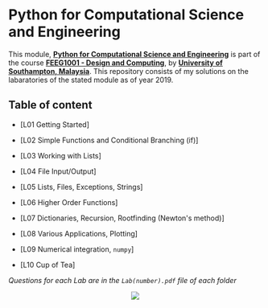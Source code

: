 # Python for Computational Science and Engineering

This module, **[Python for Computational Science and Engineering](http://www.southampton.ac.uk/~feeg1001/)** is part of the course **[FEEG1001 - Design and Computing](https://www.southampton.ac.uk/courses/modules/feeg1001.page)**, by **[University of Southampton, Malaysia](https://www.southampton.ac.uk/my/index.page)**. This repository consists of my solutions on the labaratories of the stated module as of year 2019.

## Table of content
- [L01 Getting Started]

- [L02 Simple Functions and Conditional Branching (if)]

- [L03 Working with Lists]

- [L04 File Input/Output]

- [L05 Lists, Files, Exceptions, Strings]

- [L06 Higher Order Functions]

- [L07 Dictionaries, Recursion, Rootfinding (Newton's method)]

- [L08 Various Applications, Plotting]

- [L09 Numerical integration, `numpy`]

- [L10 Cup of Tea]

*Questions for each Lab are in the `Lab(number).pdf` file of each folder*

<p align="center">
  <img src="http://www.stephanmiller.com/images/category/python.jpg">
</p>
